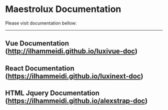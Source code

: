 # Maestrolux Documentation

Please visit documentation bellow:

---

## Vue Documentation (http://ilhammeidi.github.io/luxivue-doc)
## React Documentation (https://ilhammeidi.github.io/luxinext-doc)
## HTML Jquery Documentation (https://ilhammeidi.github.io/alexstrap-doc)
